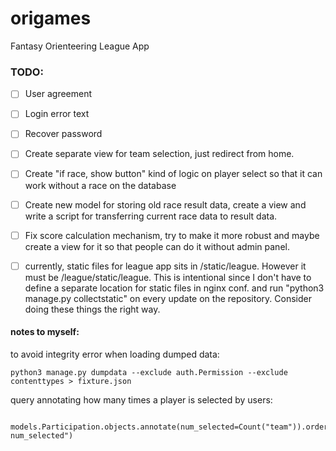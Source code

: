 # origames
Fantasy Orienteering League App

### TODO:
- [ ] User agreement
- [ ] Login error text
- [ ] Recover password
- [ ] Create separate view for team selection, just redirect from home.
- [ ] Create "if race, show button" kind of logic on player select so that it can work without a race on the database
- [ ] Create new model for storing old race result data, create a view and write a script for transferring current race data to result data.
- [ ] Fix score calculation mechanism, try to make it more robust and maybe create a view for it so that people can do it without admin panel.
- [ ] currently, static files for league app sits in /static/league. However it must be /league/static/league. This is intentional since I don't have to define a separate location for static files in nginx conf. and run "python3 manage.py collectstatic" on every update on the repository. Consider doing these things the right way.


#### notes to myself:  
to avoid integrity error when loading dumped data:
```
python3 manage.py dumpdata --exclude auth.Permission --exclude contenttypes > fixture.json
```

query annotating how many times a player is selected by users:
```
 models.Participation.objects.annotate(num_selected=Count("team")).order_by("group","-num_selected")
```
